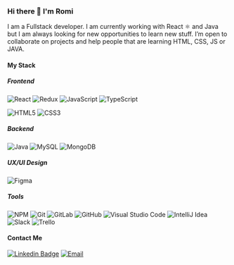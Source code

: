 ### Hi there 👋 I'm Romi

I am a Fullstack developer. I am currently working with React  ⚛ and Java but I am always looking for new opportunities to learn new stuff. I’m open to collaborate on projects and help people that are learning HTML, CSS, JS or JAVA.


#### My Stack

##### **Frontend**

![React](https://img.shields.io/badge/-React-black?style=for-the-badge&logo=react)
![Redux](https://img.shields.io/badge/-Redux-311C87?style=for-the-badge&logo=redux)
![JavaScript](https://img.shields.io/badge/JavaScript-F7DF1E?style=for-the-badge&logo=JavaScript&logoColor=white)
![TypeScript](https://img.shields.io/badge/-TypeScript-007ACC?style=for-the-badge&logo=typescript)

![HTML5](https://img.shields.io/badge/-HTML5-E34F26?style=for-the-badge&logo=html5&logoColor=white)
![CSS3](https://img.shields.io/badge/-CSS3-1572B6?style=for-the-badge&logo=css3)


##### **Backend**
![Java](https://img.shields.io/badge/-JAVA-blue?style=for-the-badge&logo=Java)
![MySQL](https://img.shields.io/badge/-MySQL-white?style=for-the-badge&logo=mysql&logoColor=orange)
![MongoDB](https://img.shields.io/badge/-MongoDB-black?style=for-the-badge&logo=MongoDB)

##### **UX/UI Design**
![Figma](https://img.shields.io/badge/-Figma-pink?style=for-the-badge&logo=Figma)

##### **Tools**

![NPM](https://img.shields.io/badge/-NPM-CB3837?style=for-the-badge&logo=npm)
![Git](https://img.shields.io/badge/Git-F05032?style=for-the-badge&logo=Git&logoColor=white)
![GitLab](https://img.shields.io/badge/-GitLab-FCA121?style=for-the-badge&logo=gitlab)
![GitHub](https://img.shields.io/badge/-GitHub-181717?style=for-the-badge&logo=github)
![Visual Studio Code](https://img.shields.io/badge/Visual_Studio_Code-007ACC?style=for-the-badge&logo=Visual-Studio-Code&logoColor=white)
![IntelliJ Idea](https://img.shields.io/badge/-IntelliJ-black?style=for-the-badge&logo=IntelliJIDEA)
![Slack](https://img.shields.io/badge/-Slack-3f0f91?style=for-the-badge&logo=slack&logoColor=white)
![Trello](https://img.shields.io/badge/-Trello-1572B6?style=for-the-badge&logo=trello&logoColor=white)



#### Contact Me

[![Linkedin Badge](https://img.shields.io/badge/-LinkedIn-blue?style=for-the-badge&logo=Linkedin&logoColor=white&link=https://www.linkedin.com/in/romina-paola-colombo-455440ba//)](https://www.linkedin.com/in/romina-paola-colombo-455440ba/)
[![Email](https://img.shields.io/badge/colombo.romina@gmail.com-D14836?style=for-the-badge&logo=gmail&logoColor=white)](mailto:colombo.romina@gmail.com)

